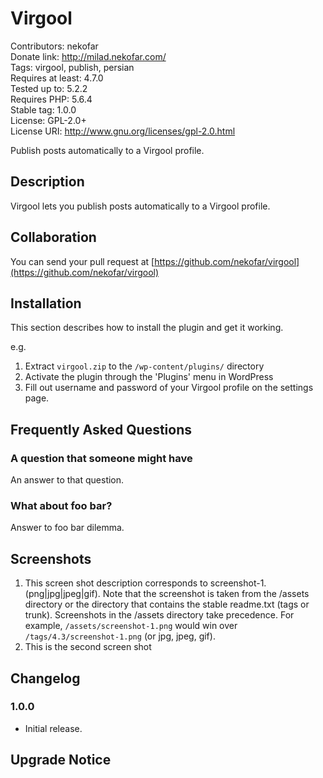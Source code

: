 # Virgool
Contributors: nekofar  
Donate link: http://milad.nekofar.com/  
Tags: virgool, publish, persian  
Requires at least: 4.7.0  
Tested up to: 5.2.2  
Requires PHP: 5.6.4  
Stable tag: 1.0.0  
License: GPL-2.0+  
License URI: http://www.gnu.org/licenses/gpl-2.0.html

Publish posts automatically to a Virgool profile.

## Description

Virgool lets you publish posts automatically to a Virgool profile.

## Collaboration

You can send your pull request at [https://github.com/nekofar/virgool](https://github.com/nekofar/virgool)

## Installation

This section describes how to install the plugin and get it working.

e.g.

1. Extract `virgool.zip` to the `/wp-content/plugins/` directory
2. Activate the plugin through the 'Plugins' menu in WordPress
3. Fill out username and password of your Virgool profile on the settings page.

## Frequently Asked Questions

### A question that someone might have

An answer to that question.

### What about foo bar?

Answer to foo bar dilemma.

## Screenshots

1. This screen shot description corresponds to screenshot-1.(png|jpg|jpeg|gif). Note that the screenshot is taken from the /assets directory or the directory that contains the stable readme.txt (tags or trunk). Screenshots in the /assets directory take precedence. For example, `/assets/screenshot-1.png` would win over `/tags/4.3/screenshot-1.png` (or jpg, jpeg, gif).
2. This is the second screen shot

<!-- only:wp>
1. Virgool options under Settings.
<only:wp -->

## Changelog

### 1.0.0
* Initial release.

## Upgrade Notice
